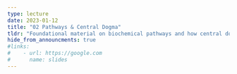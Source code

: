 ```yaml
---
type: lecture
date: 2023-01-12
title: "02 Pathways & Central Dogma"
tldr: "Foundational material on biochemical pathways and how central dogma determines how biological data is copied and interpreted by cells"
hide_from_announcments: true
#links: 
#    - url: https://google.com
#      name: slides
---
```


